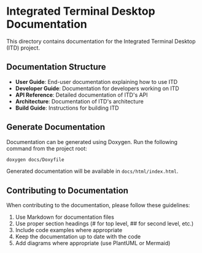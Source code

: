 # Integrated Terminal Desktop Documentation

This directory contains documentation for the Integrated Terminal Desktop (ITD) project.

## Documentation Structure

- **User Guide**: End-user documentation explaining how to use ITD
- **Developer Guide**: Documentation for developers working on ITD
- **API Reference**: Detailed documentation of ITD's API
- **Architecture**: Documentation of ITD's architecture
- **Build Guide**: Instructions for building ITD

## Generate Documentation

Documentation can be generated using Doxygen. Run the following command from the project root:

```bash
doxygen docs/Doxyfile
```

Generated documentation will be available in `docs/html/index.html`.

## Contributing to Documentation

When contributing to the documentation, please follow these guidelines:

1. Use Markdown for documentation files
2. Use proper section headings (# for top level, ## for second level, etc.)
3. Include code examples where appropriate
4. Keep the documentation up to date with the code
5. Add diagrams where appropriate (use PlantUML or Mermaid)
